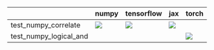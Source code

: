 |                        | numpy                                                                                                                                                              | tensorflow                                                                                                                                                         | jax                                                                                                                                                                    | torch                                                                                                                                                                  |
|:-----------------------|:-------------------------------------------------------------------------------------------------------------------------------------------------------------------|:-------------------------------------------------------------------------------------------------------------------------------------------------------------------|:-----------------------------------------------------------------------------------------------------------------------------------------------------------------------|:-----------------------------------------------------------------------------------------------------------------------------------------------------------------------|
| test_numpy_correlate   | <a href="https://github.com/unifyai/ivy/actions/runs/3594695463" rel="noopener noreferrer" target="_blank"><img src=https://img.shields.io/badge/-failure-red></a> | <a href="https://github.com/unifyai/ivy/actions/runs/3594695463" rel="noopener noreferrer" target="_blank"><img src=https://img.shields.io/badge/-failure-red></a> | <a href="https://github.com/unifyai/ivy/actions/runs/3594695463" rel="noopener noreferrer" target="_blank"><img src=https://img.shields.io/badge/-success-success></a> |                                                                                                                                                                        |
| test_numpy_logical_and |                                                                                                                                                                    |                                                                                                                                                                    |                                                                                                                                                                        | <a href="https://github.com/unifyai/ivy/actions/runs/3584793700" rel="noopener noreferrer" target="_blank"><img src=https://img.shields.io/badge/-success-success></a> |